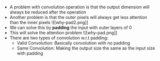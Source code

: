 - A problem with convolution operation is that the output dimension will always be reduced after the operation
- Another problem is that the outer pixels will always get less attention than the inner pixels
![[why-pad2.png]]
- We can solve this by **padding** the input with outer layers of 0
- This will solve the attention problem
![[why-pad.png]]
- There are two types of convolution w.r.t padding:
	- Valid Convolution: 
	  Basically convolution with no padding
	- Same Convolution: 
	  Making the output size the same as the input size with padding
